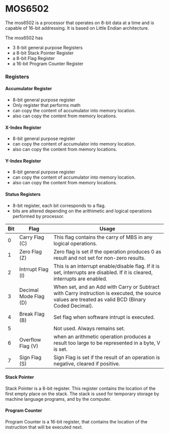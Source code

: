 # MOS6502

The mos6502 is a processor that operates on 8-bit data at a time and is capable of 16-bit addressing. It is based on Little Endian architecture.

The mos6502 has

-   3 8-bit general purpose Registers
-   a 8-bit Stack Pointer Register
-   a 8-bit Flag Register
-   a 16-bit Program Counter Register

### Registers

#### Accumulator Register

-   8-bit general purpose register
-   Only register that performs math
-   can copy the content of accumulator into memory location.
-   also can copy the content from memory locations.

#### X-Index Register

-   8-bit general purpose register
-   can copy the content of accumulator into memory location.
-   also can copy the content from memory locations.

#### Y-Index Register

-   8-bit general purpose register
-   can copy the content of accumulator into memory location.
-   also can copy the content from memory locations.

#### Status Registers

-   8-bit register, each bit corresponds to a flag.
-   bits are altered depending on the arithimetic and logical operations performed by processor.

| Bit | Flag                  | Usage                                                                                                                                              |
| --- | --------------------- | -------------------------------------------------------------------------------------------------------------------------------------------------- |
| 0   | Carry Flag (C)        | This flag contains the carry of MBS in any logical operations.                                                                                     |
| 1   | Zero Flag (Z)         | Zero flag is set if the operation produces 0 as result and not set for non-zero results.                                                           |
| 2   | Intrrupt Flag (I)     | This is an interrupt enable/disable flag. If it is set, interrupts are disabled. If it is cleared, interrupts are enabled.                         |
| 3   | Decimal Mode Flag (D) | When set, and an Add with Carry or Subtract with Carry instruction is executed, the source values are treated as valid BCD (Binary Coded Decimal). |
| 4   | Break Flag (B)        | Set flag when software intrupt is executed.                                                                                                        |
| 5   |                       | Not used. Always remains set.                                                                                                                      |
| 6   | Overflow Flag (V)     | when an arithmetic operation produces a result too large to be represented in a byte, V is set.                                                    |
| 7   | Sign Flag (S)         | Sign Flag is set if the result of an operation is negative, cleared if positive.                                                                   |

#### Stack Pointer

Stack Pointer is a 8-bit register. This register contains the location of the first empty place on the stack. The stack is used for temporary storage by machine language programs, and by the computer.

#### Program Counter

Program Counter is a 16-bit register, that contains the location of the instruction that will be executed next.
